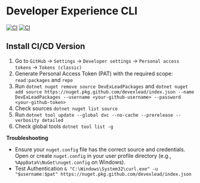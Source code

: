 # Developer Experience CLI

[![CI](https://github.com/devexlead/devex-cli/actions/workflows/ci-cd.yml/badge.svg)](https://github.com/devexlead/devex-cli/actions/workflows/ci-cd.yml)
[![CI](https://github.com/devexlead/devex-cli/actions/workflows/release.yml/badge.svg)](https://github.com/devexlead/devex-cli/actions/workflows/release.yml)



## Install CI/CD Version

1. Go to `GitHub` → `Settings` → `Developer settings` → `Personal access tokens` → `Tokens (classic)`
2. Generate Personal Access Token (PAT) with the required scope: `read:packages` and `repo` 
3. Run `dotnet nuget remove source DevExLeadPackages` and `dotnet nuget add source https://nuget.pkg.github.com/devexlead/index.json --name DevExLeadPackages --username <your-github-username> --password <your-github-token>`
4. Check sources `dotnet nuget list source`
5. Run `dotnet tool update --global dxc --no-cache --prerelease --verbosity detailed`
6. Check global tools `dotnet tool list -g`

**Troubleshooting**
- Ensure your `nuget.config` file has the correct source and credentials. Open or create `nuget.config` in your user profile directory (e.g., `%AppData%\NuGet\nuget.config` on Windows).
- Test Authentication `& "C:\Windows\System32\curl.exe" -u "$username:$pat" https://nuget.pkg.github.com/devexlead/index.json`

